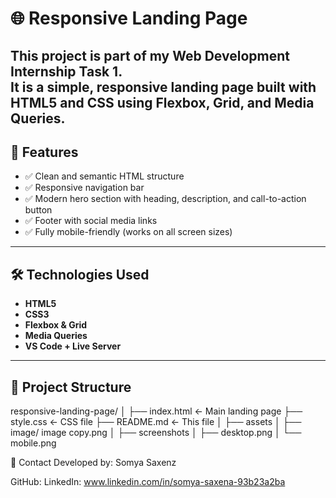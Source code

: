
# 🌐 Responsive Landing Page

This project is part of my **Web Development Internship Task 1**.  
It is a **simple, responsive landing page** built with **HTML5** and **CSS** using **Flexbox, Grid, and Media Queries**.
---
## 🚀 Features
- ✅ Clean and semantic HTML structure  
- ✅ Responsive navigation bar  
- ✅ Modern hero section with heading, description, and call-to-action button  
- ✅ Footer with social media links  
- ✅ Fully mobile-friendly (works on all screen sizes)

---

## 🛠️ Technologies Used
- **HTML5**  
- **CSS3**  
- **Flexbox & Grid**  
- **Media Queries**  
- **VS Code + Live Server**

---

## 📂 Project Structure
responsive-landing-page/
│
├── index.html ← Main landing page
├── style.css ← CSS file
├── README.md ← This file
│
├── assets
│ ├── image/ image copy.png
│
├── screenshots
│ ├── desktop.png
│ └── mobile.png






📧 Contact
Developed by: Somya Saxenz

GitHub: 
LinkedIn: www.linkedin.com/in/somya-saxena-93b23a2ba

